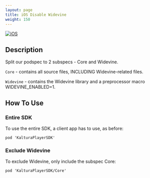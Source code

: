```yaml
---
layout: page
title: iOS Disable Widevine
weight: 150
---
```


[![iOS](https://img.shields.io/badge/iOS-Supported-green.svg)](https://github.com/kaltura/player-sdk-native-ios) 

## Description

Split our podspec to 2 subspecs - Core and Widevine.

`Core` - contains all source files, INCLUDING Widevine-related files.

`Widevine` - contains the Widevine library and a preprocessor macro WIDEVINE_ENABLED=1.

## How To Use

### Entire SDK
To use the entire SDK, a client app has to use, as before:

```
pod 'KalturaPlayerSDK'
```

### Exclude Widevine
To exclude Widevine, only include the subspec Core:

```
pod 'KalturaPlayerSDK/Core'
```